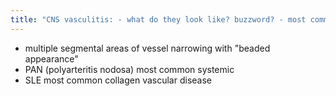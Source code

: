 ```yaml
---
title: "CNS vasculitis: - what do they look like? buzzword? - most common systemic vasculitis to involve CNS - most common collagen vascular disease?"
---
```

- multiple segmental areas of vessel narrowing with &quot;beaded appearance&quot;
- PAN (polyarteritis nodosa) most common systemic
- SLE most common collagen vascular disease

